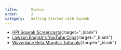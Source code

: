 ```yaml
---
title:      Videos
order:      2
category:   Getting Started with Squeak
---
```

* [HPI Squeak Screencasts][gsws]{:target="_blank"}
* [Lawson English's YouTube Clips][ytvle]{:target="_blank"}
* [Waveplace Beta Morphic Tutorials][wswm]{:target="_blank"}


[gsws]: https://www.hpi.uni-potsdam.de/swa/trac/SqueakCommunityProjects/wiki/squeak_screencasts
[ytvle]: https://www.youtube.com/user/sparaig
[wswm]: https://www.waveplace.com/courseware/basic-etoys/beta.jsp
